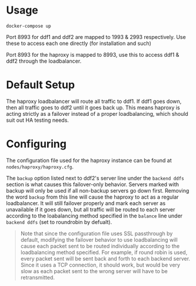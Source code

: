 # Usage
```
docker-compose up
```
Port 8993 for ddf1 and ddf2 are mapped to 1993 & 2993 respectively. Use these to access each one directly (for installation and such)

Port 8993 for the haproxy is mapped to 8993, use this to access ddf1 & ddf2 through the loadbalancer.

# Default Setup

The haproxy loadbalancer will route all traffic to ddf1. If ddf1 goes down, then all traffic goes to ddf2 until it goes back up.
This means haproxy is acting strictly as a failover instead of a proper loadbalancing, which should suit out HA testing needs.

# Configuring

The configuration file used for the haproxy instance can be found at `nodes/haproxy/haproxy.cfg`.

The `backup` option listed next to ddf2's server line under the `backend ddfs` section is what causes this failover-only behavior. Servers marked
with backup will only be used if all non-backup servers go down first. Removing the word `backup` from this line will cause the haproxy to act as
a regular loadbalancer. It will still failover properly and mark each server as unavailable if it goes down, but all traffic will be routed to
each server according to the loabalancing method specified in the `balance` line under `backend ddfs` (set to roundrobin by defualt).

> Note that since the configuration file uses SSL passthrough by default, modifying the failover behavior to use loadbalancing will cause
> each packet sent to be routed individually according to the loadbalancing method specified. For example, if round robin is used, every packet sent
> will be sent back and forth to each backend server. Since it uses a TCP connection, it should work, but would be very slow as each packet sent to
> the wrong server will have to be retransmitted.